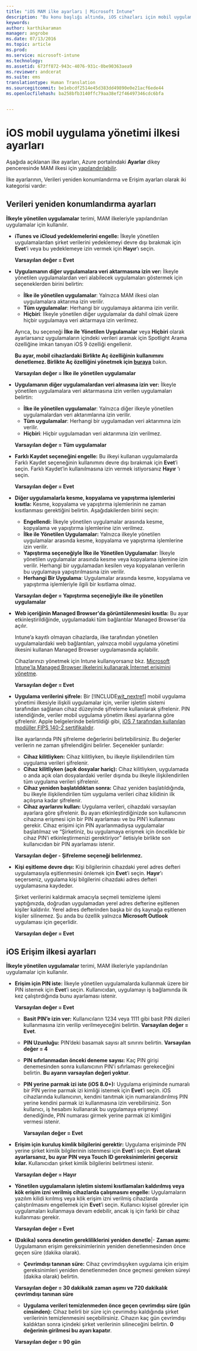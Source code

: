 ```yaml
---
title: "iOS MAM ilke ayarları | Microsoft Intune"
description: "Bu konu başlığı altında, iOS cihazları için mobil uygulama yönetimi ilkesi ayarları açıklanır."
keywords: 
author: karthikaraman
manager: angrobe
ms.date: 07/13/2016
ms.topic: article
ms.prod: 
ms.service: microsoft-intune
ms.technology: 
ms.assetid: 673ff872-943c-4076-931c-0be90363aea9
ms.reviewer: andcerat
ms.suite: ems
translationtype: Human Translation
ms.sourcegitcommit: be1ebcdf2514e45d383dd49890e0e21acf6ede44
ms.openlocfilehash: ba258bfb3140ffc79aa38ef2f46497346cdc6bfa


---
```


#  iOS mobil uygulama yönetimi ilkesi ayarları
Aşağıda açıklanan ilke ayarları, Azure portalındaki **Ayarlar** dikey penceresinde MAM ilkesi için [yapılandırılabilir](create-and-deploy-mobile-app-management-policies-with-microsoft-intune.md).

İlke ayarlarının, Verileri yeniden konumlandırma ve Erişim ayarları olarak iki kategorisi vardır:

##  Verileri yeniden konumlandırma ayarları
**İlkeyle yönetilen uygulamalar** terimi, MAM ilkeleriyle yapılandırılan uygulamalar için kullanılır.

- **iTunes ve iCloud yedeklemelerini engelle:** İlkeyle yönetilen uygulamalardan şirket verilerini yedeklemeyi devre dışı bırakmak için **Evet**’i veya bu yedeklemeye izin vermek için **Hayır**’ı seçin.

  **Varsayılan değer = Evet**

- **Uygulamanın diğer uygulamalara veri aktarmasına izin ver:**   İlkeyle yönetilen uygulamalardan veri alabilecek uygulamaları göstermek için seçeneklerden birini belirtin:
  - **İlke ile yönetilen uygulamalar**: Yalnızca MAM ilkesi olan uygulamalara aktarıma izin verilir.
  - **Tüm uygulamalar**: Herhangi bir uygulamaya aktarıma izin verilir.
  - **Hiçbiri**: İlkeyle yönetilen diğer uygulamalar da dahil olmak üzere hiçbir uygulamaya veri aktarmaya izin verilmez.

  Ayrıca, bu seçeneği **İlke ile Yönetilen Uygulamalar** veya **Hiçbiri** olarak ayarlarsanız uygulamaların içindeki verileri aramak için Spotlight Arama özelliğine imkan tanıyan iOS 9 özelliği engellenir.

  **Bu ayar, mobil cihazlardaki Birlikte Aç özelliğinin kullanımını denetlemez. Birlikte Aç özelliğini yönetmek için [buraya](manage-data-transfer-between-ios-apps-with-microsoft-intune.md)** bakın.

  **Varsayılan değer = İlke ile yönetilen uygulamalar**

- **Uygulamanın diğer uygulamalardan veri almasına izin ver:** İlkeyle yönetilen uygulamalara veri aktarmasına izin verilen uygulamaları belirtin:
  -  **İlke ile yönetilen uygulamalar**: Yalnızca diğer ilkeyle yönetilen uygulamalardan veri aktarımlarına izin verilir.
  -  **Tüm uygulamalar**: Herhangi bir uygulamadan veri aktarımına izin verilir.
  -  **Hiçbiri**: Hiçbir uygulamadan veri aktarımına izin verilmez.

  **Varsayılan değer = Tüm uygulamalar**

- **Farklı Kaydet seçeneğini engelle:** Bu ilkeyi kullanan uygulamalarda Farklı Kaydet seçeneğinin kullanımını devre dışı bırakmak için **Evet**’i seçin. Farklı Kaydet’in kullanılmasına izin vermek istiyorsanız **Hayır** ’ı seçin.

  **Varsayılan değer = Evet**

- **Diğer uygulamalarla kesme, kopyalama ve yapıştırma işlemlerini kısıtla:** Kesme, kopyalama ve yapıştırma işlemlerinin ne zaman kısıtlanması gerektiğini belirtin. Aşağıdakilerden birini seçin:
  -   **Engellendi:** İlkeyle yönetilen uygulamalar arasında kesme, kopyalama ve yapıştırma işlemlerine izin verilmez.
  -   **İlke ile Yönetilen Uygulamalar:** Yalnızca ilkeyle yönetilen uygulamalar arasında kesme, kopyalama ve yapıştırma işlemlerine izin verilir.
  -   **Yapıştırma seçeneğiyle İlke ile Yönetilen Uygulamalar**: İlkeyle yönetilen uygulamalar arasında kesme veya kopyalama işlemine izin verilir. Herhangi bir uygulamadan kesilen veya kopyalanan verilerin bu uygulamaya yapıştırılmasına izin verilir.
  - **Herhangi Bir Uygulama**: Uygulamalar arasında kesme, kopyalama ve yapıştırma işlemleriyle ilgili bir kısıtlama olmaz.

  **Varsayılan değer = Yapıştırma seçeneğiyle ilke ile yönetilen uygulamalar**

- **Web içeriğinin Managed Browser'da görüntülenmesini kısıtla:** Bu ayar etkinleştirildiğinde, uygulamadaki tüm bağlantılar Managed Browser’da açılır.

  Intune’a kayıtlı olmayan cihazlarda, ilke tarafından yönetilen uygulamalardaki web bağlantıları, yalnızca mobil uygulama yönetimi ilkesini kullanan Managed Browser uygulamasında açılabilir.

  Cihazlarınızı yönetmek için Intune kullanıyorsanız bkz. [Microsoft Intune'la Managed Browser ilkelerini kullanarak İnternet erişimini yönetme](manage-internet-access-using-managed-browser-policies.md).

    **Varsayılan değer = Evet**

- **Uygulama verilerini şifrele:** Bir [!INCLUDE[wit_nextref](../includes/wit_nextref_md.md)] mobil uygulama yönetimi ilkesiyle ilişkili uygulamalar için, veriler işletim sistemi tarafından sağlanan cihaz düzeyinde şifreleme kullanılarak şifrelenir. PIN istendiğinde, veriler mobil uygulama yönetim ilkesi ayarlarına göre şifrelenir. Apple belgelerinde belirtildiği gibi, [iOS 7 tarafından kullanılan modüller FIPS 140-2 sertifikalıdır](http://support.apple.com/en-us/HT202739).

  İlke ayarlarında PIN şifreleme değerlerini belirtebilirsiniz.  Bu değerler verilerin ne zaman şifrelendiğini belirler. Seçenekler şunlardır:
  - **Cihaz kilitliyken:** Cihaz kilitliyken, bu ilkeyle ilişkilendirilen tüm uygulama verileri şifrelenir.
  -   **Cihaz kilitliyken (açık dosyalar hariç):** Cihaz kilitliyken, uygulamada o anda açık olan dosyalardaki veriler dışında bu ilkeyle ilişkilendirilen tüm uygulama verileri şifrelenir.
  -   **Cihaz yeniden başlatıldıktan sonra:** Cihaz yeniden başlatıldığında, bu ilkeyle ilişkilendirilen tüm uygulama verileri cihaz kilidinin ilk açılışına kadar şifrelenir.
  -   **Cihaz ayarlarını kullan:** Uygulama verileri, cihazdaki varsayılan ayarlara göre şifrelenir.
  Bu ayarı etkinleştirdiğinizde son kullanıcının cihazına erişmesi için bir PIN ayarlaması ve bu PIN’i kullanması gerekir.  Cihaz erişimi için PIN ayarlanmadıysa uygulamalar başlatılmaz ve “Şirketiniz, bu uygulamaya erişmek için öncelikle bir cihaz PIN’i etkinleştirmenizi gerektiriyor” iletisiyle birlikte son kullanıcıdan bir PIN ayarlaması istenir.

  **Varsayılan değer - Şifreleme seçeneği belirlenmez.**
- **Kişi eşitleme devre dışı:** Kişi bilgilerinin cihazdaki yerel adres defteri uygulamasıyla eşitlenmesini önlemek için **Evet**’i seçin. **Hayır**’ı seçerseniz, uygulama kişi bilgilerini cihazdaki adres defteri uygulamasına kaydeder.

  Şirket verilerini kaldırmak amacıyla seçmeli temizleme işlemi yaptığınızda, doğrudan uygulamadan yerel adres defterine eşitlenen kişiler kaldırılır. Yerel adres defterinden başka bir dış kaynağa eşitlenen kişiler silinemez. Şu anda bu özellik yalnızca **Microsoft Outlook** uygulaması için geçerlidir.

  **Varsayılan değer = Evet**
##  iOS Erişim ilkesi ayarları
**İlkeyle yönetilen uygulamalar** terimi, MAM ilkeleriyle yapılandırılan uygulamalar için kullanılır.
- **Erişim için PIN iste:** İlkeyle yönetilen uygulamalarda kullanmak üzere bir PIN istemek için **Evet**’i seçin. Kullanıcıdan, uygulamayı iş bağlamında ilk kez çalıştırdığında bunu ayarlaması istenir.

  **Varsayılan değer = Evet**
    -  **Basit PIN’e izin ver:** Kullanıcıların 1234 veya 1111 gibi basit PIN dizileri kullanmasına izin verilip verilmeyeceğini belirtin. **Varsayılan değer = Evet**.
    - **PIN Uzunluğu:** PIN’deki basamak sayısı alt sınırını belirtin. **Varsayılan değer = 4**
    - **PIN sıfırlanmadan önceki deneme sayısı:** Kaç PIN girişi denemesinden sonra kullanıcının PIN'i sıfırlaması gerekeceğini belirtin.
  **Bu ayarın varsayılan değeri yoktur**.

  - **PIN yerine parmak izi iste (iOS 8.0+):** Uygulama erişiminde numaralı bir PIN yerine parmak izi kimliği istemek için **Evet**’i seçin.
iOS cihazlarında kullanıcının, kendini tanıtmak için numaralandırılmış PIN yerine kendini parmak izi kullanmasına izin verebilirsiniz. Son kullanıcı, iş hesabını kullanarak bu uygulamaya erişmeyi denediğinde, PIN numarası girmek yerine parmak izi kimliğini vermesi istenir.

    **Varsayılan değer = Evet**
- **Erişim için kuruluş kimlik bilgilerini gerektir:** Uygulama erişiminde PIN yerine şirket kimlik bilgilerinin istenmesi için **Evet**’i seçin. **Evet olarak ayarlarsanız, bu ayar PIN veya Touch ID gereksinimlerini geçersiz kılar.** Kullanıcıdan şirket kimlik bilgilerini belirtmesi istenir.

  **Varsayılan değer = Hayır**
- **Yönetilen uygulamaların işletim sistemi kısıtlamaları kaldırılmış veya kök erişim izni verilmiş cihazlarda çalışmasını engelle:** Uygulamaların yazılım kilidi kırılmış veya kök erişim izni verilmiş cihazlarda çalıştırılmasını engellemek için **Evet**’i seçin. Kullanıcı kişisel görevler için uygulamaları kullanmaya devam edebilir, ancak iş için farklı bir cihaz kullanması gerekir.

  **Varsayılan değer = Evet**
- **(Dakika) sonra denetim gerekliliklerini yeniden denetle**|-   **Zaman aşımı:** Uygulamanın erişim gereksinimlerinin yeniden denetlenmesinden önce geçen süre (dakika olarak).
  -   **Çevrimdışı tanınan süre:** Cihaz çevrimdışıyken uygulama için erişim gereksinimleri yeniden denetlenmeden önce geçmesi gereken süreyi (dakika olarak) belirtin.

  **Varsayılan değer = 30 dakikalık zaman aşımı ve 720 dakikalık çevrimdışı tanınan süre**
  - **Uygulama verileri temizlenmeden önce geçen çevrimdışı süre (gün cinsinden):** Cihaz belirli bir süre için çevrimdışı kaldığında şirket verilerinin temizlenmesini seçebilirsiniz.  Cihazın kaç gün çevrimdışı kaldıktan sonra içindeki şirket verilerinin silineceğini belirtin. **0 değerinin girilmesi bu ayarı kapatır**.

  **Varsayılan değer = 90 gün**



<!--HONumber=Jul16_HO5-->


